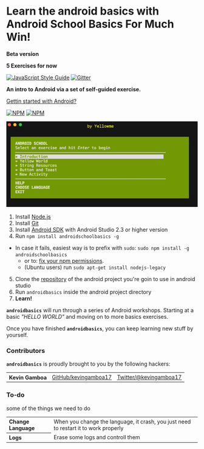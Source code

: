 # Learn the android basics with **Android School Basics** For Much Win!

**Beta version**

**5 Exercises for now**

[![JavaScript Style Guide](https://img.shields.io/badge/code_style-standard-brightgreen.svg)](https://standardjs.com)
[![Gitter](https://badges.gitter.im/Join%20Chat.svg)](https://gitter.im/androidschoolbasics/Lobby)


**An intro to Android via a set of self-guided exercise.**


[Gettin started with Android?](https://developer.android.com/training/index.html)

[![NPM](https://nodei.co/npm/androidschoolbasics.png?downloads=true&downloadRank=true&stars=true)](https://nodei.co/npm/androidschoolbasics/)
[![NPM](https://nodei.co/npm-dl/androidschoolbasics.png?months=3)](https://nodei.co/npm/androidschoolbasics/)

![Screenshot of program](./Screenshot.png)

  1. Install [Node.js](http://nodejs.org/)
  2. Install [Git](https://git-scm.com/)
  3. Install [Android SDK](https://developer.android.com/studio/index.html?hl=es-419) with Android Studio 2.3 or higher version
  4. Run `npm install androidschoolbasics -g`
  * In case it fails, easiest way is to prefix with `sudo`:
        `sudo npm install -g androidschoolbasics` 
    - or to:
     [fix your npm permissions](https://docs.npmjs.com/getting-started/fixing-npm-permissions).
    * (Ubuntu users) run `sudo apt-get install nodejs-legacy`
  5. Clone the [repository](https://github.com/yellowme/androidschool) of the android project you're goin to use in android studio
  6. Run `androidbasics` inside the android project directory
  7. **Learn!**

<b><code>androidbasics</code></b> will run through a series of Android workshops. Starting at a basic *"HELLO WORLD"* and moving on to more basics exercises.

Once you have finished <b><code>androidbasics</code></b>, you can keep learning new stuff by yourself.

### Contributors

<b><code>androidbasics</code></b> is proudly brought to you by the following hackers:

<table><tbody>
<tr><th align="left">Kevin Gamboa</th><td><a href="https://github.com/kevingamboa17">GitHub/kevingamboa17</a></td><td><a href="http://twitter.com/kevingamboa17">Twitter/@kevingamboa17</a></td></tr>

</tbody></table>


### To-do

some of the things we need to do

<table><tbody>
<tr>
<th align="left">Change Language</th>
<td><a>When you change the language, it crash, you just need to restart it to work properly</a></td>

<tr>
<th align="left">Logs</th>
<td><a>Erase some logs and controll them</a></td>

</tbody></table>
